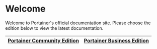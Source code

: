 # Welcome

Welcome to Portainer's official documentation site. Please choose the edition below to view the latest documentation.

| [**Portainer Community Edition**](https://app.gitbook.com/o/-MgDK9ndL1-o2MHHFiXo/s/rjw8FFdAjjLoX9n9qqho/) | [**Portainer Business Edition**](https://app.gitbook.com/o/-MgDK9ndL1-o2MHHFiXo/s/nLj3hxYHBa3dHlHnOuHV/) |
| :-------------------------------------------------------------------------------------------------------: | :------------------------------------------------------------------------------------------------------: |
